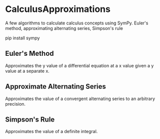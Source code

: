 # CalculusApproximations
A few algorithms to calculate calculus concepts using SymPy. Euler's method, approximating alternating series, Simpson's rule

pip install sympy

## Euler's Method
Approximates the y value of a differential equation at a x value given a y value at a separate x.

## Approximate Alternating Series
Approximates the value of a convergent alternating series to an arbitrary precision.

## Simpson's Rule
Approximates the value of a definite integral.
